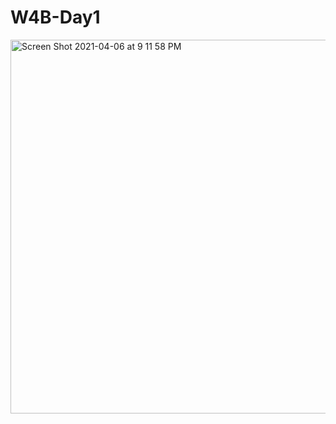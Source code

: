 
# W4B-Day1
<img width="598" alt="Screen Shot 2021-04-06 at 9 11 58 PM" src="https://user-images.githubusercontent.com/25145605/113809339-bc5caa00-971c-11eb-8a8e-37f1faded650.png">

